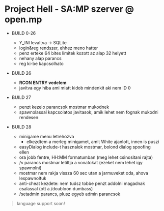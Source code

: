 # Project Hell - SA:MP szerver @ open.mp
- BUILD 0-26
    - Y_INI levaltva -> SQLite
    - login&reg rendszer, ehhez meno hatter
    - penz erteke 64 bites limitek kozott az alap 32 helyett
    - nehany alap parancs  
    - reg ki-be kapcsolhato
  
- BUILD 26
    - **RCON ENTRY vedelem**
    - javitva egy hiba ami miatt kidob mindenkit aki nem ID 0

- BUILD 27
    - penzt kezelo parancsok mostmar mukodnek
    - spawnolassal kapcsolatos javitasok, amik lehet nem fognak mukodni rendesen

- BUILD 28
    - minigame menu letrehozva
        - elkezdtem a merleg minigamet, amit White ajanlott, innen is puszi
    - easyDialog include-t hasznalok mostmar, bolond dialog spoofing ellen
    - ora jobb fentre, HH:MM formatumban (meg lehet csinositani rajta)
    - /v parancs mostmar letiltja a vonatokat (ezeket nem lehet igy spawnolni)
    - mostmar nem rakja vissza 60 sec utan a jarmuveket oda, ahova lespawnoltuk
    - anti-cheat kezdete: nem tudsz tobbe penzt addolni magadnak csalassal (ott a /doubloon dumbass)
    - /setadmin parancs, plusz egyeb admin parancsok

> language support soon!
